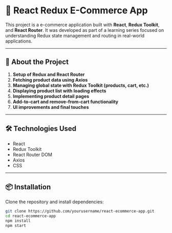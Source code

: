 # 🛒 React Redux E-Commerce App

This project is a  e-commerce application built with **React**, **Redux Toolkit**, and **React Router**. It was developed as part of a learning series focused on understanding Redux state management and routing in real-world applications.

---

## 🚀 About the Project


1. **Setup of Redux and React Router**
2. **Fetching product data using Axios**
3. **Managing global state with Redux Toolkit (products, cart, etc.)**
4. **Displaying product list with loading effects**
5. **Implementing product detail pages**
6. **Add-to-cart and remove-from-cart functionality**
7. **UI improvements and final touches**



---

## 🛠️ Technologies Used

- React  
- Redux Toolkit  
- React Router DOM  
- Axios  
- CSS 

---

## 📦 Installation

Clone the repository and install dependencies:

```bash
git clone https://github.com/yourusername/react-ecommerce-app.git
cd react-ecommerce-app
npm install
npm start
